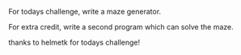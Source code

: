 <div class="md"><p>For todays challenge, write a maze generator. </p>
<p>For extra credit, write a second program which can solve the maze.</p>
<p>thanks to helmetk for todays challenge!</p>
</div>
